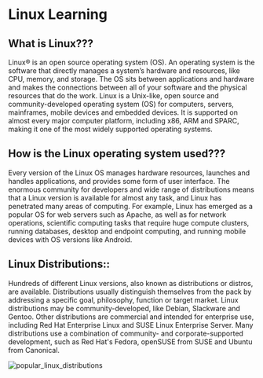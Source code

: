# Linux Learning

## What is Linux???

Linux® is an open source operating system (OS). 
An operating system is the software that directly manages a system’s hardware and resources, like CPU, memory, and storage. 
The OS sits between applications and hardware and makes the connections between all of your software and the physical resources that do the work.
Linux is a Unix-like, open source and community-developed operating system (OS) for computers, servers, mainframes, mobile devices and embedded devices. 
It is supported on almost every major computer platform, including x86, ARM and SPARC, making it one of the most widely supported operating systems.

## How is the Linux operating system used???

Every version of the Linux OS manages hardware resources, launches and handles applications, and provides some form of user interface. 
The enormous community for developers and wide range of distributions means that a Linux version is available for almost any task, and Linux has penetrated many areas of computing.
For example, Linux has emerged as a popular OS for web servers such as Apache, as well as for network operations, scientific computing tasks that require huge compute clusters, running databases, desktop and endpoint computing, and running mobile devices with OS versions like Android.

## Linux Distributions::

Hundreds of different Linux versions, also known as distributions or distros, are available. 
Distributions usually distinguish themselves from the pack by addressing a specific goal, philosophy, function or target market.
Linux distributions may be community-developed, like Debian, Slackware and Gentoo. 
Other distributions are commercial and intended for enterprise use, including Red Hat Enterprise Linux and SUSE Linux Enterprise Server. 
Many distributions use a combination of community- and corporate-supported development, such as Red Hat's Fedora, openSUSE from SUSE and Ubuntu from Canonical.

![popular_linux_distributions](https://github.com/sdk1010/Understanding-Linux/assets/145788176/db07dfd7-c96b-4bb1-8461-2fee1b219feb)
